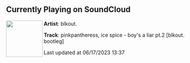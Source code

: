 ## Currently Playing on SoundCloud

[<img align="left" width="100" src="https://i1.sndcdn.com/artworks-q2GIgjH44NNd0yXH-Ky5CXQ-t500x500.jpg">](https://soundcloud.com/1800blkout/pinkpantheress-ice-spice-boys-a-liar-pt2-blkout-bootleg-master-170bpm-f)

**Artist**: blkout. 

**Track**: pinkpantheress, ice spice - boy's a liar pt.2 [blkout. bootleg]

Last updated at 06/17/2023 13:37
